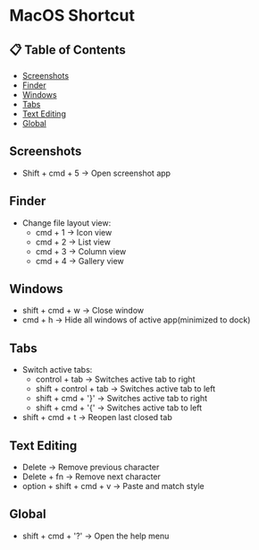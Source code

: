 # MacOS Shortcut

## 📋 Table of Contents
- [Screenshots](#Screenshots)
- [Finder](#Finder)
- [Windows](#Windows)
- [Tabs](#tabs)
- [Text Editing](#Text-Editing)
- [Global](#Global)

<a id="Screenshots"></a>
## Screenshots
- Shift + cmd + 5 &rarr; Open screenshot app


<a id="Finder"></a>
## Finder
- Change file layout view:
    - cmd + 1 &rarr; Icon view
    - cmd + 2 &rarr; List view
    - cmd + 3 &rarr; Column view
    - cmd + 4 &rarr; Gallery view


<a id="Windows"></a>
## Windows
- shift + cmd + w &rarr; Close window
- cmd + h &rarr; Hide all windows of active app(minimized to dock)




<a id="Tabs"></a>
## Tabs
- Switch active tabs:
    - control + tab &rarr; Switches active tab to right
    - shift + control + tab &rarr; Switches active tab to left
    - shift + cmd + '}' &rarr; Switches active tab to right
    - shift + cmd + '{' &rarr; Switches active tab to left
- shift + cmd + t &rarr; Reopen last closed tab

<a id="Text-Editing"></a>
## Text Editing
- Delete &rarr; Remove previous character
- Delete + fn &rarr; Remove next character
- option + shift + cmd + v &rarr; Paste and match style


<a id="Global"></a>
## Global
- shift + cmd + '?' &rarr; Open the help menu
